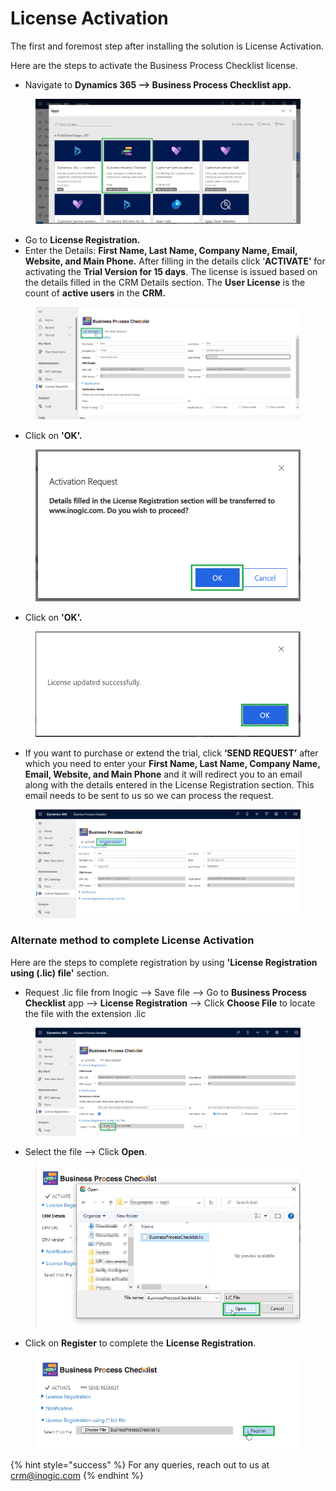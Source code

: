 # License Activation

The first and foremost step after installing the solution is License Activation.

Here are the steps to activate the Business Process Checklist license.

* Navigate to **Dynamics 365 --> Business Process Checklist app.**

<figure><img src="../../.gitbook/assets/License activation 1 (1).png" alt=""><figcaption></figcaption></figure>

* Go to **License Registration.**
* Enter the Details: **First Name, Last Name, Company Name, Email, Website, and Main Phone.** After filling in the details click ‘**ACTIVATE’** for activating the **Trial Version for 15 days**. The license is issued based on the details filled in the CRM Details section. The **User License** is the count of **active users** in the **CRM.**

<figure><img src="../../.gitbook/assets/License activation 2.png" alt=""><figcaption></figcaption></figure>

* Click on **'OK'.**

<figure><img src="../../.gitbook/assets/License activation 3.png" alt=""><figcaption></figcaption></figure>

* Click on **'OK'.**

<figure><img src="../../.gitbook/assets/license activation 4.png" alt=""><figcaption></figcaption></figure>

* If you want to purchase or extend the trial, click **‘SEND REQUEST’** after which you need to enter your **First Name, Last Name, Company Name, Email, Website, and Main Phone** and it will redirect you to an email along with the details entered in the License Registration section. This email needs to be sent to us so we can process the request.

<figure><img src="../../.gitbook/assets/send request.png" alt=""><figcaption></figcaption></figure>

### Alternate method to complete License Activation

Here are the steps to complete registration by using **'License Registration using (.lic) file'** section.

* Request .lic file from Inogic --> Save file --> Go to **Business Process Checklist** app --> **License Registration** --> Click **Choose File** to locate the file with the extension .lic

<figure><img src="../../.gitbook/assets/alternate choose file.png" alt=""><figcaption></figcaption></figure>

* Select the file --> Click **Open**.

<figure><img src="../../.gitbook/assets/alternate lic 2.png" alt=""><figcaption></figcaption></figure>

* Click on **Register** to complete the **License Registration**.

<figure><img src="../../.gitbook/assets/alternate lic 3.png" alt=""><figcaption></figcaption></figure>

{% hint style="success" %}
For any queries, reach out to us at [crm@inogic.com](mailto:crm@inogic.com)
{% endhint %}
